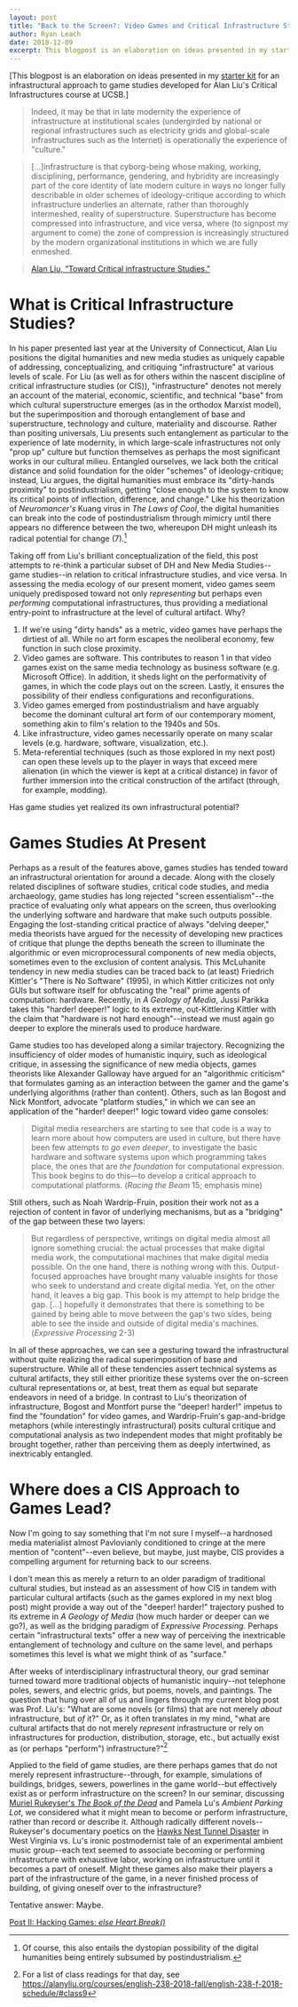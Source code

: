 ```yaml
---
layout: post
title: "Back to the Screen?: Video Games and Critical Infrastructure Studies"
author: Ryan Leach
date: 2018-12-09
excerpt: This blogpost is an elaboration on ideas presented in my starter kit for an infrastructural approach to game studies developed for Alan Liu's Critical Infrastructures course at UCSB. Taking off from Liu's brilliant conceptualization of the field, this post attempts to re-think a particular subset of DH and New Media Studies--game studies--in relation to critical infrastructure studies, and vice versa. In assessing the media ecology of our present moment, video games seem uniquely predisposed toward not only *representing* but perhaps even *performing* computational infrastructures, thus providing a mediational entry-point to infrastructure at the level of cultural artifact. Why?
---
```


[This blogpost is an elaboration on ideas presented in my [starter kit](https://cistudies.org/starter-kits/leach-hacking-virtual-worlds/) for an infrastructural approach to game studies developed for Alan Liu's Critical Infrastructures course at UCSB.]

>Indeed, it may be that in late modernity the experience of infrastructure at institutional scales (undergirded by national or regional infrastructures such as electricity grids and global-scale infrastructures such as the Internet) is operationally the experience of "culture."

>[...]infrastructure is that cyborg-being whose making, working, disciplining, performance, gendering, and hybridity are increasingly part of the core identity of late modern culture in ways no longer fully describable in older schemes of ideology-critique according to which infrastructure underlies an alternate, rather than thoroughly intermeshed, reality of superstructure. Superstructure has become compressed into infrastructure, and vice versa, where (to signpost my argument to come) the zone of compression is increasingly structured by the modern organizational institutions in which we are fully enmeshed. 

>[Alan Liu, “Toward Critical infrastructure Studies.”](https://cistudies.org/wp-content/uploads/Toward-Critical-Infrastructure-Studies.pdf)

# What is Critical Infrastructure Studies?

In his paper presented last year at the University of Connecticut, Alan Liu positions the digital humanities and new media studies as uniquely capable of addressing, conceptualizing, and critiquing "infrastructure" at various levels of scale. For Liu (as well as for others within the nascent discipline of critical infrastructure studies (or CIS)), "infrastructure" denotes not merely an account of the material, economic, scientific, and technical "base" from which cultural superstructure emerges (as in the orthodox Marxist model), but the superimposition and thorough entanglement of base and superstructure, technology and culture, materiality and discourse. Rather than positing universals, Liu presents such entanglement as particular to the experience of late modernity, in which large-scale infrastructures not only "prop up" culture but function themselves as perhaps the most significant works in our cultural milieu. Entangled ourselves, we lack both the critical distance and solid foundation for the older "schemes" of ideology-critique; instead, Liu argues, the digital humanities must embrace its "dirty-hands proximity" to postindustrialism, getting "close enough to the system to know its critical points of inflection, difference, and change." Like his theorization of _Neuromancer's_ Kuang virus in _The Laws of Cool_, the digital humanities can break into the code of postindustrialism through mimicry until there appears no difference between the two, whereupon DH might unleash its radical potential for change (7).[^fn1]

Taking off from Liu's brilliant conceptualization of the field, this post attempts to re-think a particular subset of DH and New Media Studies--game studies--in relation to critical infrastructure studies, and vice versa. In assessing the media ecology of our present moment, video games seem uniquely predisposed toward not only _representing_ but perhaps even _performing_ computational infrastructures, thus providing a mediational entry-point to infrastructure at the level of cultural artifact. Why?

1. If we're using "dirty hands" as a metric, video games have perhaps the dirtiest of all. While no art form escapes the neoliberal economy, few function in such close proximity.
2. Video games are software. This contributes to reason 1 in that video games exist on the same media technology as business software (e.g. Microsoft Office). In addition, it sheds light on the performativity of games, in which the code plays out on the screen. Lastly, it ensures the possibility of their endless configurations and reconfigurations. 
3. Video games emerged from postindustrialism and have arguably become the dominant cultural art form of our contemporary moment, something akin to film's relation to the 1940s and 50s. 
4. Like infrastructure, video games necessarily operate on many scalar levels (e.g. hardware, software, visualization, etc.). 
5. Meta-referential techniques (such as those explored in my next post) can open these levels up to the player in ways that exceed mere alienation (in which the viewer is kept at a critical distance) in favor of further immersion into the critical construction of the artifact (through, for example, modding).

Has game studies yet realized its own infrastructural potential?

# Games Studies At Present

Perhaps as a result of the features above, games studies has tended toward an infrastructural orientation for around a decade. Along with the closely related disciplines of software studies, critical code studies, and media archaeology, game studies has long rejected "screen essentialism"--the practice of evaluating only what appears on the screen, thus overlooking the underlying software and hardware that make such outputs possible. Engaging the lost-standing critical practice of always "delving deeper," media theorists have argued for the necessity of developing new practices of critique that plunge the depths beneath the screen to illuminate the algorithmic or even microprocessural components of new media objects, sometimes even to the exclusion of content analysis. This McLuhanite tendency in new media studies can be traced back to (at least) Friedrich Kittler's "There is No Software" (1995), in which Kittler criticizes not only GUIs but software itself for obfuscating the "real" prime agents of computation: hardware. Recently, in _A Geology of Media_, Jussi Parikka takes this "harder! deeper!" logic to its extreme, out-Kittlering Kittler with the claim that "hardware is not hard enough"--instead we must again go deeper to explore the minerals used to produce hardware. 

Game studies too has developed along a similar trajectory. Recognizing the insufficiency of older modes of humanistic inquiry, such as ideological critique, in assessing the significance of new media objects, games theorists like Alexander Galloway have argued for an "algorithmic criticism" that formulates gaming as an interaction between the gamer and the game's underlying algorithms (rather than content). Others, such as Ian Bogost and Nick Montfort, advocate "platform studies," in which we can see an application of the "harder! deeper!" logic toward video game consoles:

>Digital media researchers are starting to see that code is a way to learn more about how computers are used in culture, but there have been few attempts _to go even deeper_, to investigate the basic hardware and software systems upon which programming takes place, the ones that are _the foundation_ for computational expression. This book begins to do this—to develop a critical approach to computational platforms. (_Racing the Beam_ 15; emphasis mine)

Still others, such as Noah Wardrip-Fruin, position their work not as a rejection of content in favor of underlying mechanisms, but as a "bridging" of the gap between these two layers:

>But regardless of perspective, writings on digital media almost all ignore something crucial: the actual processes that make digital media work, the computational machines that make digital media possible. On the one hand, there is nothing wrong with this. Output-focused approaches have brought many valuable insights for those who seek to understand and create digital media. Yet, on the other hand, it leaves a big gap. This book is my attempt to help bridge the gap. [...] hopefully it demonstrates that there is something to be gained by being able to move between the gap's two sides, being able to see the inside and outside of digital media's machines. (_Expressive Processing_ 2-3)

In all of these approaches, we can see a gesturing toward the infrastructural without quite realizing the radical superimposition of base and superstructure. While all of these tendencies assert technical systems as cultural artifacts, they still either prioritize these systems over the on-screen cultural representations or, at best, treat them as equal but separate endeavors in need of a bridge. In contrast to Liu's theorization of infrastructure, Bogost and Montfort purse the "deeper! harder!" impetus to find the "foundation" for video games, and Wardrip-Fruin's gap-and-bridge metaphors (while interestingly infrastructural) posits cultural critique and computational analysis as two independent modes that might profitably be brought together, rather than perceiving them as deeply intertwined, as inextricably entangled.

# Where does a CIS Approach to Games Lead?

Now I'm going to say something that I'm not sure I myself--a hardnosed media materialist almost Pavlovianly conditioned to cringe at the mere mention of "content"--even believe, but maybe, just maybe, CIS provides a compelling argument for returning back to our screens. 

I don't mean this as merely a return to an older paradigm of traditional cultural studies, but instead as an assessment of how CIS in tandem with particular cultural artifacts (such as the games explored in my next blog post) might provide a way out of the "deeper! harder!" trajectory pushed to its extreme in _A Geology of Media_ (how much harder or deeper can we go?), as well as the bridging paradigm of _Expressive Processing_. Perhaps certain "infrastructural texts" offer a new way of perceiving the inextricable entanglement of technology and culture on the same level, and perhaps sometimes this level is what we might think of as "surface." 

After weeks of interdisciplinary infrastructural theory, our grad seminar turned toward more traditional objects of humanistic inquiry--not telephone poles, sewers, and electric grids, but poems, novels, and paintings. The question that hung over all of us and lingers through my current blog post was Prof. Liu's: "What are some novels (or films) that are not merely _about_ infrastructure, but _of_ it?" Or, as it often translates in my mind, "what are cultural artifacts that do not merely _represent_ infrastructure or rely on infrastructures for production, distribution, storage, etc., but actually exist as (or perhaps "perform") infrastructure?"[^fn2] 

Applied to the field of game studies, are there perhaps games that do not merely represent infrastructure--through, for example, simulations of buildings, bridges, sewers, powerlines in the game world--but effectively exist as or perform infrastructure on the screen? In our seminar, discussing [Muriel Rukeyser's _The Book of the Dead_](https://web.archive.org/web/20141123063941/http://murielrukeyser.emuenglish.org:80/writing/book-dead-annotated) and Pamela Lu's _Ambient Parking Lot_, we considered what it might mean to become or perform infrastructure, rather than record or describe it. Although radically different novels--Rukeyser's documentary poetics on the [Hawks Nest Tunnel Disaster](https://en.wikipedia.org/wiki/Hawks_Nest_Tunnel_disaster) in West Virginia vs. Lu's ironic postmodernist tale of an experimental ambient music group--each text seemed to associate becoming or performing infrastructure with exhaustive labor, working on infrastructure until it becomes a part of oneself. Might these games also make their players a part of the infrastructure of the game, in a never finished process of building, of giving oneself over to the infrastructure? 

Tentative answer: Maybe.

[Post II: Hacking Games: _else Heart.Break()_](https://ryankleach.github.io/frettingsontheblank/hacking-games-else-heartbreak/)

[^fn1]: Of course, this also entails the dystopian possibility of the digital humanities being entirely subsumed by postindustrialism.

[^fn2]: For a list of class readings for that day, see <https://alanyliu.org/courses/english-238-2018-fall/english-238-f-2018-schedule/#class9>









